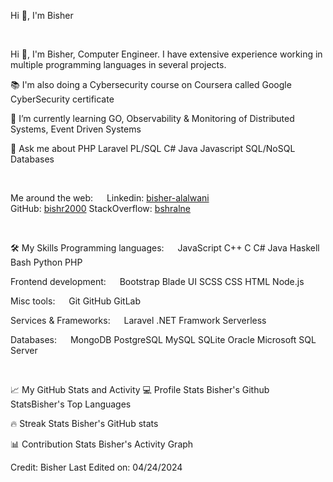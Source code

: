 Hi 👋, I'm Bisher


 

Hi 👋, I'm Bisher, Computer Engineer. I have extensive experience working in multiple programming languages in several projects.
 


📚 I'm also doing a Cybersecurity course on Coursera called Google CyberSecurity certificate 

🌱 I’m currently learning GO, Observability & Monitoring of Distributed Systems, Event Driven Systems

💬 Ask me about PHP Laravel PL/SQL C# Java Javascript SQL/NoSQL Databases

 

Me around the web:
  Linkedin: [bisher-alalwani](https://linkedin.com/in/bisher-alalwani/)  
  GitHub: [bishr2000](https://github.com/bishr2000/)
  StackOverflow: [bshralne](https://stackoverflow.com/users/12928126/bshr-%d0%90%d0%bb%d0%b2%d0%b0%d0%bd%d0%b8)

 

🛠️ My Skills
Programming languages:
  JavaScript C++ C C# Java Haskell Bash Python PHP 

Frontend development:
  Bootstrap Blade UI SCSS CSS HTML Node.js

Misc tools:
  Git GitHub GitLab 

Services & Frameworks:
  Laravel .NET Framwork Serverless

Databases:
  MongoDB PostgreSQL MySQL SQLite Oracle Microsoft SQL Server


 

📈 My GitHub Stats and Activity
💻 Profile Stats
Bisher's Github StatsBisher's Top Languages

🔥 Streak Stats
Bisher's GitHub stats

📊 Contribution Stats
Bisher's Activity Graph

Credit: Bisher Last Edited on: 04/24/2024
